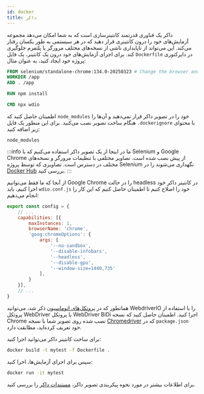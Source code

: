 ```yaml
---
id: docker
title: داکر
---
```


داکر یک فناوری قدرتمند کانتینرسازی است که به شما امکان می‌دهد مجموعه آزمایش‌های خود را درون کانتینری قرار دهید که در هر سیستمی به طور یکسان رفتار می‌کند. این می‌تواند از ناپایداری ناشی از نسخه‌های مختلف مرورگر یا پلتفرم جلوگیری کند. برای اجرای آزمایش‌های خود درون یک کانتینر، یک فایل `Dockerfile` در دایرکتوری پروژه خود ایجاد کنید، به عنوان مثال:

```Dockerfile
FROM selenium/standalone-chrome:134.0-20250323 # Change the browser and version according to your needs
WORKDIR /app
ADD . /app

RUN npm install

CMD npx wdio
```

اطمینان حاصل کنید که `node_modules` خود را در تصویر داکر قرار نمی‌دهید و آن‌ها را هنگام ساخت تصویر نصب می‌کنید. برای این منظور یک فایل `.dockerignore` با محتوای زیر اضافه کنید:

```
node_modules
```

:::info
ما در اینجا از یک تصویر داکر استفاده می‌کنیم که با Selenium و Google Chrome از پیش نصب شده است. تصاویر مختلفی با تنظیمات مرورگر و نسخه‌های مختلف در دسترس است. تصاویری که توسط پروژه Selenium نگهداری می‌شوند را در [Docker Hub](https://hub.docker.com/u/selenium) بررسی کنید.
:::

از آنجا که ما فقط می‌توانیم Google Chrome را در حالت headless در کانتینر داکر خود اجرا کنیم، باید `wdio.conf.js` خود را اصلاح کنیم تا اطمینان حاصل کنیم که این کار را انجام می‌دهیم:

```js title="wdio.conf.js"
export const config = {
    // ...
    capabilities: [{
        maxInstances: 1,
        browserName: 'chrome',
        'goog:chromeOptions': {
            args: [
                '--no-sandbox',
                '--disable-infobars',
                '--headless',
                '--disable-gpu',
                '--window-size=1440,735'
            ],
        }
    }],
    // ...
}
```

همانطور که در [پروتکل‌های اتوماسیون](/docs/automationProtocols) ذکر شد، می‌توانید WebdriverIO را با استفاده از پروتکل WebDriver یا پروتکل WebDriver BiDi اجرا کنید. اطمینان حاصل کنید که نسخه Chrome نصب شده روی تصویر شما با نسخه [Chromedriver](https://www.npmjs.com/package/chromedriver) که در `package.json` خود تعریف کرده‌اید، مطابقت دارد.

برای ساخت کانتینر داکر می‌توانید اجرا کنید:

```sh
docker build -t mytest -f Dockerfile .
```

سپس برای اجرای آزمایش‌ها، اجرا کنید:

```sh
docker run -it mytest
```

برای اطلاعات بیشتر در مورد نحوه پیکربندی تصویر داکر، [مستندات داکر](https://docs.docker.com/) را بررسی کنید.